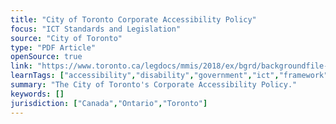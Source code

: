 ```yaml
---
title: "City of Toronto Corporate Accessibility Policy"
focus: "ICT Standards and Legislation"
source: "City of Toronto"
type: "PDF Article"
openSource: true
link: "https://www.toronto.ca/legdocs/mmis/2018/ex/bgrd/backgroundfile-116080.pdf"
learnTags: ["accessibility","disability","government","ict","framework","fairness","canadianLandscape","regulation"]
summary: "The City of Toronto's Corporate Accessibility Policy."
keywords: []
jurisdiction: ["Canada","Ontario","Toronto"]
---
```

